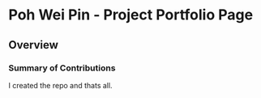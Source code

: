 # Poh Wei Pin - Project Portfolio Page

## Overview


### Summary of Contributions
I created the repo and thats all.